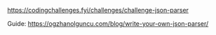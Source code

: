 https://codingchallenges.fyi/challenges/challenge-json-parser

Guide: https://ogzhanolguncu.com/blog/write-your-own-json-parser/